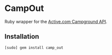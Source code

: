 # CampOut

Ruby wrapper for the [Active.com Campground API](http://developer.active.com/docs/read/Campground_APIs). 

## Installation

    [sudo] gem install camp_out
